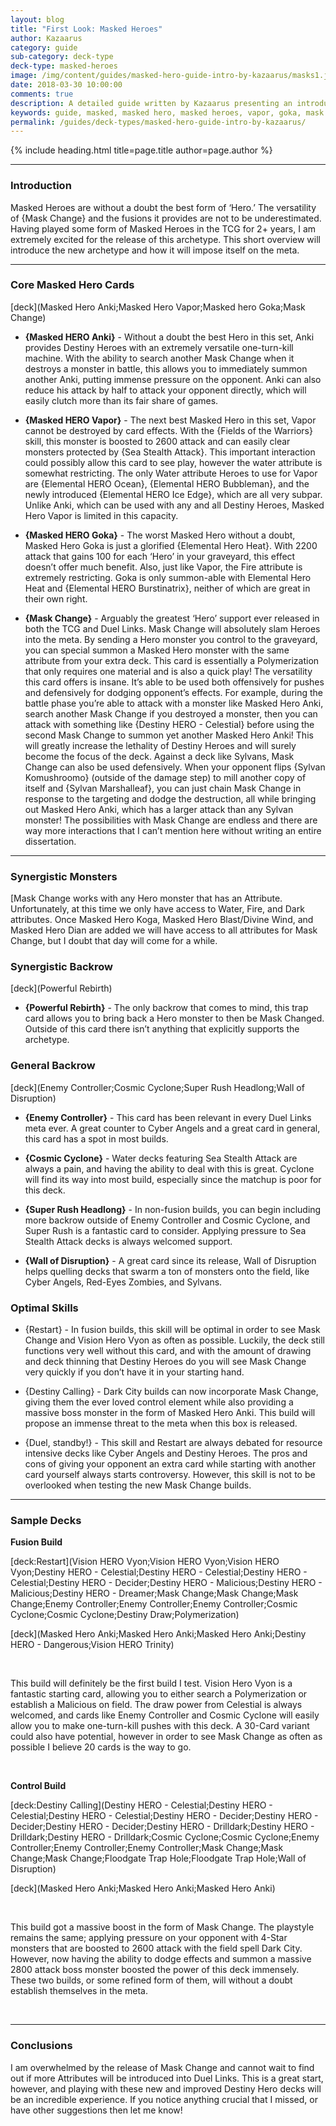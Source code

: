 ```yaml
---
layout: blog
title: "First Look: Masked Heroes"
author: Kazaarus
category: guide
sub-category: deck-type
deck-type: masked-heroes
image: /img/content/guides/masked-hero-guide-intro-by-kazaarus/masks1.jpg
date: 2018-03-30 10:00:00
comments: true
description: A detailed guide written by Kazaarus presenting an introduction to the Masked Heroes archetype.
keywords: guide, masked, masked hero, masked heroes, vapor, goka, mask change, core cards
permalink: /guides/deck-types/masked-hero-guide-intro-by-kazaarus/
---
```


{% include heading.html title=page.title author=page.author %}

---

### Introduction

Masked Heroes are without a doubt the best form of ‘Hero.’ The versatility of {Mask Change} and the fusions it provides are not to be underestimated. Having played some form of Masked Heroes in the TCG for 2+ years, I am extremely excited for the release of this archetype. This short overview will introduce the new archetype and how it will impose itself on the meta.  

---

### Core Masked Hero Cards

[deck](Masked Hero Anki;Masked Hero Vapor;Masked hero Goka;Mask Change)

- **{Masked HERO Anki}** - Without a doubt the best Hero in this set, Anki provides Destiny Heroes with an extremely versatile one-turn-kill machine. With the ability to search another Mask Change when it destroys a monster in battle, this allows you to immediately summon another Anki, putting immense pressure on the opponent. Anki can also reduce his attack by half to attack your opponent directly, which will easily clutch more than its fair share of games.  


- **{Masked HERO Vapor}** - The next best Masked Hero in this set, Vapor cannot be destroyed by card effects. With the {Fields of the Warriors} skill, this monster is boosted to 2600 attack and can easily clear monsters protected by {Sea Stealth Attack}. This important interaction could possibly allow this card to see play, however the water attribute is somewhat restricting. The only Water attribute Heroes to use for Vapor are {Elemental HERO Ocean}, {Elemental HERO Bubbleman}, and the newly introduced {Elemental HERO Ice Edge}, which are all very subpar. Unlike Anki, which can be used with any and all Destiny Heroes, Masked Hero Vapor is limited in this capacity. 

- **{Masked HERO Goka}** - The worst Masked Hero without a doubt, Masked Hero Goka is just a glorified {Elemental Hero Heat}. With 2200 attack that gains 100 for each ‘Hero’ in your graveyard, this effect doesn’t offer much benefit. Also, just like Vapor, the Fire attribute is extremely restricting. Goka is only summon-able with Elemental Hero Heat and {Elemental HERO Burstinatrix}, neither of which are great in their own right.

- **{Mask Change}** - Arguably the greatest ‘Hero’ support ever released in both the TCG and Duel Links. Mask Change will absolutely slam Heroes into the meta. By sending a Hero monster you control to the graveyard, you can special summon a Masked Hero monster with the same attribute from your extra deck. This card is essentially a Polymerization that only requires one material and is also a quick play! The versatility this card offers is insane. It’s able to be used both offensively for pushes and defensively for dodging opponent’s effects. For example, during the battle phase you’re able to attack with a monster like Masked Hero Anki, search another Mask Change if you destroyed a monster, then you can attack with something like {Destiny HERO - Celestial} before using the second Mask Change to summon yet another Masked Hero Anki! This will greatly increase the lethality of Destiny Heroes and will surely become the focus of the deck. Against a deck like Sylvans, Mask Change can also be used defensively. When your opponent flips {Sylvan Komushroomo} (outside of the damage step) to mill another copy of itself and {Sylvan Marshalleaf}, you can just chain Mask Change in response to the targeting and dodge the destruction, all while bringing out Masked Hero Anki, which has a larger attack than any Sylvan monster! The possibilities with Mask Change are endless and there are way more interactions that I can’t mention here without writing an entire dissertation.


--- 

### Synergistic Monsters

[Mask Change works with any Hero monster that has an Attribute. Unfortunately, at this time we only have access to Water, Fire, and Dark attributes. Once Masked Hero Koga, Masked Hero Blast/Divine Wind, and Masked Hero Dian are added we will have access to all attributes for Mask Change, but I doubt that day will come for a while.  

### Synergistic Backrow

[deck](Powerful Rebirth)

- **{Powerful Rebirth}** - The only backrow that comes to mind, this trap card allows you to bring back a Hero monster to then be Mask Changed. Outside of this card there isn’t anything that explicitly supports the archetype.

### General Backrow

[deck](Enemy Controller;Cosmic Cyclone;Super Rush Headlong;Wall of Disruption)

- **{Enemy Controller}** - This card has been relevant in every Duel Links meta ever. A great counter to Cyber Angels and a great card in general, this card has a spot in most builds.

- **{Cosmic Cyclone}** -  Water decks featuring Sea Stealth Attack are always a pain, and having the ability to deal with this is great. Cyclone will find its way into most build, especially since the matchup is poor for this deck.

- **{Super Rush Headlong}** - In non-fusion builds, you can begin including more backrow outside of Enemy Controller and Cosmic Cyclone, and Super Rush is a fantastic card to consider. Applying pressure to Sea Stealth Attack decks is always welcomed support.

- **{Wall of Disruption}** - A great card since its release, Wall of Disruption helps quelling decks that swarm a ton of monsters onto the field, like Cyber Angels, Red-Eyes Zombies, and Sylvans.

### Optimal Skills

- {Restart} - In fusion builds, this skill will be optimal in order to see Mask Change and Vision Hero Vyon as often as possible. Luckily, the deck still functions very well without this card, and with the amount of drawing and deck thinning that Destiny Heroes do you will see Mask Change very quickly if you don’t have it in your starting hand.


- {Destiny Calling} - Dark City builds can now incorporate Mask Change, giving them the ever loved control element while also providing a massive boss monster in the form of Masked Hero Anki. This build will propose an immense threat to the meta when this box is released.


- {Duel, standby!} - This skill and Restart are always debated for resource intensive decks like Cyber Angels and Destiny Heroes. The pros and cons of giving your opponent an extra card while starting with another card yourself always starts controversy. However, this skill is not to be overlooked when testing the new Mask Change builds. 

---

### Sample Decks

**Fusion Build**

[deck:Restart](Vision HERO Vyon;Vision HERO Vyon;Vision HERO Vyon;Destiny HERO - Celestial;Destiny HERO - Celestial;Destiny HERO - Celestial;Destiny HERO - Decider;Destiny HERO - Malicious;Destiny HERO - Malicious;Destiny HERO - Dreamer;Mask Change;Mask Change;Mask Change;Enemy Controller;Enemy Controller;Enemy Controller;Cosmic Cyclone;Cosmic Cyclone;Destiny Draw;Polymerization)

[deck](Masked Hero Anki;Masked Hero Anki;Masked Hero Anki;Destiny HERO - Dangerous;Vision HERO Trinity)

<br>

This build will definitely be the first build I test. Vision Hero Vyon is a fantastic starting card, allowing you to either search a Polymerization or establish a Malicious on field. The draw power from Celestial is always welcomed, and cards like Enemy Controller and Cosmic Cyclone will easily allow you to make one-turn-kill pushes with this deck. A 30-Card variant could also have potential, however in order to see Mask Change as often as possible I believe 20 cards is the way to go.

<br>

**Control Build**

[deck:Destiny Calling](Destiny HERO - Celestial;Destiny HERO - Celestial;Destiny HERO - Celestial;Destiny HERO - Decider;Destiny HERO - Decider;Destiny HERO - Decider;Destiny HERO - Drilldark;Destiny HERO - Drilldark;Destiny HERO - Drilldark;Cosmic Cyclone;Cosmic Cyclone;Enemy Controller;Enemy Controller;Enemy Controller;Mask Change;Mask Change;Mask Change;Floodgate Trap Hole;Floodgate Trap Hole;Wall of Disruption)

[deck](Masked Hero Anki;Masked Hero Anki;Masked Hero Anki)

<br>

This build got a massive boost in the form of Mask Change. The playstyle remains the same; applying pressure on your opponent with 4-Star monsters that are boosted to 2600 attack with the field spell Dark City. However, now having the ability to dodge effects and summon a massive 2800 attack boss monster boosted the power of this deck immensely. These two builds, or some refined form of them, will without a doubt establish themselves in the meta.

<br>

---

### Conclusions

I am overwhelmed by the release of Mask Change and cannot wait to find out if more Attributes will be introduced into Duel Links. This is a great start, however, and playing with these new and improved Destiny Hero decks will be an incredible experience. If you notice anything crucial that I missed, or have other suggestions then let me know!

